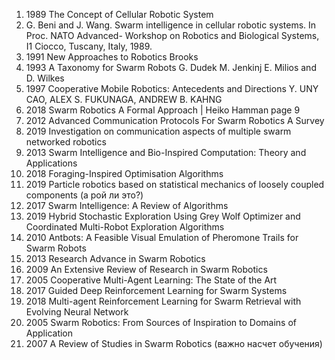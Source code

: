 1. 1989 The Concept of Cellular Robotic System
2. G. Beni and J. Wang. Swarm intelligence in cellular robotic systems. In Proc. NATO Advanced- Workshop on Robotics and Biological Systems, I1 Ciocco, Tuscany, Italy, 1989. 
3. 1991 New Approaches to Robotics Brooks
4. 1993 A Taxonomy for Swarm Robots G. Dudek M. Jenkinj E. Milios and D. Wilkes
5. 1997 Cooperative Mobile Robotics: Antecedents and Directions Y. UNY CAO, ALEX S. FUKUNAGA, ANDREW B. KAHNG 
6. 2018 Swarm Robotics A Formal Approach | Heiko Hamman page 9
7. 2012 Advanced Communication Protocols For Swarm Robotics A Survey
8. 2019 Investigation on communication aspects of multiple swarm networked robotics
9. 2013 Swarm Intelligence and Bio-Inspired Computation: Theory and Applications
10. 2018 Foraging-Inspired Optimisation Algorithms
11. 2019 Particle robotics based on statistical mechanics of loosely coupled components (а рой ли это?)
12. 2017 Swarm Intelligence: A Review of Algorithms
13. 2019 Hybrid Stochastic Exploration Using Grey Wolf Optimizer and Coordinated Multi-Robot Exploration Algorithms
14. 2010 Antbots: A Feasible Visual Emulation of Pheromone Trails for Swarm Robots
15. 2013 Research Advance in Swarm Robotics
16. 2009 An Extensive Review of Research in Swarm Robotics 
17. 2005 Cooperative Multi-Agent Learning: The State of the Art
18. 2017 Guided Deep Reinforcement Learning for Swarm Systems
19. 2018 Multi-agent Reinforcement Learning for Swarm Retrieval with Evolving Neural Network
20. 2005 Swarm Robotics: From Sources of Inspiration to Domains of Application
21. 2007 A Review of Studies in Swarm Robotics (важно насчет обучения)